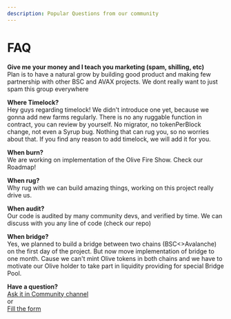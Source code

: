 ```yaml
---
description: Popular Questions from our community
---
```


# FAQ

**Give me your money and I teach you marketing \(spam, shilling, etc\)**  
Plan is to have a natural grow by building good product and making few partnership with other BSC and AVAX projects. We dont really want to just spam this group everywhere

**Where Timelock?**  
Hey guys regarding timelock! We didn't introduce one yet, because we gonna add new farms regularly. There is no any ruggable function in contract, you can review by yourself. No migrator, no tokenPerBlock change, not even a Syrup bug. Nothing that can rug you, so no worries about that. If you find any reason to add timelock, we will add it for you.

**When burn?**   
We are working on implementation of the Olive Fire Show. Check our Roadmap!   
  
**When rug?**  
Why rug with we can build amazing things, working on this project really drive us.  
  
**When audit?**  
Our code is audited by many community devs, and verified by time. We can discuss with you any line of code \(check our repo\)  
  
**When bridge?**  
Yes, we planned to build a bridge between two chains \(BSC&lt;&gt;Avalanche\) on the first day of the project. But now move implementation of bridge to one month. Cause we can't mint Olive tokens in both chains and we have to motivate our Olive holder to take part in liquidity providing for special Bridge Pool.  
  
**Have a question?**  
[Ask it in Community channel](https://t.me/olive_cash_chat)  
or  
[Fill the form](https://forms.gle/XAyPUYs9uFA3vYyd8)

  


